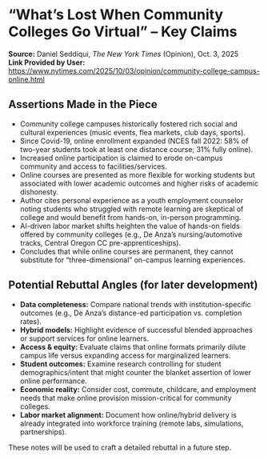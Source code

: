 # “What’s Lost When Community Colleges Go Virtual” – Key Claims

**Source:** Daniel Seddiqui, *The New York Times* (Opinion), Oct. 3, 2025  
**Link Provided by User:** https://www.nytimes.com/2025/10/03/opinion/community-college-campus-online.html

## Assertions Made in the Piece

- Community college campuses historically fostered rich social and cultural experiences (music events, flea markets, club days, sports).
- Since Covid-19, online enrollment expanded (NCES fall 2022: 58% of two-year students took at least one distance course; 31% fully online).
- Increased online participation is claimed to erode on-campus community and access to facilities/services.
- Online courses are presented as more flexible for working students but associated with lower academic outcomes and higher risks of academic dishonesty.
- Author cites personal experience as a youth employment counselor noting students who struggled with remote learning are skeptical of college and would benefit from hands-on, in-person programming.
- AI-driven labor market shifts heighten the value of hands-on fields offered by community colleges (e.g., De Anza’s nursing/automotive tracks, Central Oregon CC pre-apprenticeships).
- Concludes that while online courses are permanent, they cannot substitute for “three-dimensional” on-campus learning experiences.

## Potential Rebuttal Angles (for later development)

- **Data completeness:** Compare national trends with institution-specific outcomes (e.g., De Anza’s distance-ed participation vs. completion rates).
- **Hybrid models:** Highlight evidence of successful blended approaches or support services for online learners.
- **Access & equity:** Evaluate claims that online formats primarily dilute campus life versus expanding access for marginalized learners.
- **Student outcomes:** Examine research controlling for student demographics/intent that might counter the blanket assertion of lower online performance.
- **Economic reality:** Consider cost, commute, childcare, and employment needs that make online provision mission-critical for community colleges.
- **Labor market alignment:** Document how online/hybrid delivery is already integrated into workforce training (remote labs, simulations, partnerships).

These notes will be used to craft a detailed rebuttal in a future step.
